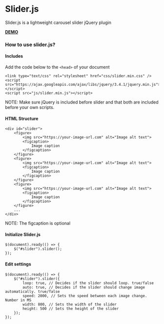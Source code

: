 # Slider.js

Slider.js is a lightweight carousel slider jQuery plugin

**[DEMO](https://rajohan.no/slider)**

### How to use slider.js?

#### Includes
Add the code below to the `<head>` of your document

```
<link type="text/css" rel="stylesheet" href="css/slider.min.css" />                  
<script src="https://ajax.googleapis.com/ajax/libs/jquery/3.4.1/jquery.min.js"></script>
<script src="js/slider.min.js"></script>
```
NOTE: Make sure jQuery is included before slider and that both are included before your own scripts.

#### HTML Structure

```
<div id="slider">
    <figure>
        <img src="https://your-image-url.com" alt="Image alt text">
        <figcaption>
            Image caption
        </figcaption>
    </figure>
    <figure>
        <img src="https://your-image-url.com" alt="Image alt text">
        <figcaption>
            Image caption
        </figcaption>
    </figure>
    <figure>
        <img src="https://your-image-url.com" alt="Image alt text">
        <figcaption>
            Image caption
        </figcaption>
    </figure>
    ...
</div>
```
NOTE: The figcaption is optional

#### Initialize Slider.js
```
$(document).ready(() => {
    $("#slider").slider();
});
```

#### Edit settings
```
$(document).ready(() => {
    $("#slider").slider({
        loop: true, // Decides if the slider should loop. true/false
        auto: true, // Decides if the slider should change image automatically. true/false
        speed: 2000, // Sets the speed between each image change. Number in MS
        width: 800, // Sets the width of the slider
        height: 500 // Sets the height of the slider
    });
});
```

